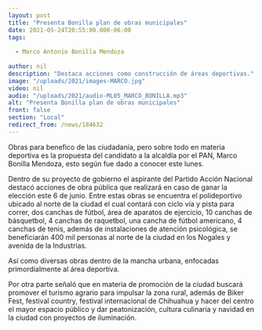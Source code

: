 ```yaml
---
layout: post
title: "Presenta Bonilla plan de obras municipales"
date: 2021-05-24T20:55:00.000-06:00
tags:
  
  - Marco Antonio Bonilla Mendoza
  
author: nil
description: "Destaca acciones como construcción de áreas deportivas."
image: "/uploads/2021/images-MARCO.jpg"
video: nil
audio: "/uploads/2021/audio-ML05_MARCO_BONILLA.mp3"
alt: "Presenta Bonilla plan de obras municipales"
front: false
section: "Local"
redirect_from: /news/184632
---
```


Obras para benefico de las ciudadanía, pero sobre todo en materia deportiva es la propuesta del candidato a la alcaldía por el PAN, Marco Bonilla Mendoza, esto según fue dado a conocer este lunes.

Dentro de su proyecto de gobierno el aspirante del Partido Acción Nacional destacó acciones de obra pública que realizará en caso de ganar la elección este 6 de junio. Entre estas obras se encuentra el polideportivo ubicado al norte de la ciudad el cual contará con ciclo vía y pista para correr, dos canchas de fútbol, área de aparatos de ejercicio, 10 canchas de básquetbol, 4 canchas de raquetbol, una cancha de fútbol americano, 4 canchas de tenis, además de instalaciones de atención psicológica, se beneficiarán 400 mil personas al norte de la ciudad en los Nogales y avenida de la Industrias.

Así como diversas obras dentro de la mancha urbana, enfocadas primordialmente al área deportiva.

Por otra parte señaló que en materia de promoción de la ciudad buscará promover el turismo agrario para impulsar la zona rural, además de Biker Fest, festival country, festival internacional de Chihuahua y hacer del centro el mayor espacio público y dar peatonización, cultura culinaria y navidad en la ciudad con proyectos de iluminación.
